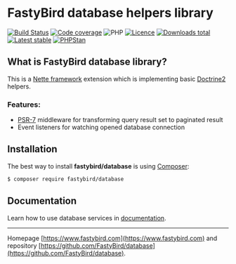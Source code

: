 # FastyBird database helpers library

[![Build Status](https://badgen.net/github/checks/FastyBird/database/master?cache=300&style=flast-square)](https://github.com/FastyBird/database/actions)
[![Code coverage](https://badgen.net/coveralls/c/github/FastyBird/database?cache=300&style=flast-square)](https://coveralls.io/r/FastyBird/database)
![PHP](https://badgen.net/packagist/php/FastyBird/database?cache=300&style=flast-square)
[![Licence](https://badgen.net/packagist/license/FastyBird/database?cache=300&style=flast-square)](https://github.com/FastyBird/database/blob/master/LICENSE.md)
[![Downloads total](https://badgen.net/packagist/dt/FastyBird/database?cache=300&style=flast-square)](https://packagist.org/packages/FastyBird/database)
[![Latest stable](https://badgen.net/packagist/v/FastyBird/database/latest?cache=300&style=flast-square)](https://packagist.org/packages/FastyBird/database)
[![PHPStan](https://img.shields.io/badge/PHPStan-enabled-brightgreen.svg?style=flat-square)](https://github.com/phpstan/phpstan)

## What is FastyBird database library?

This is a [Nette framework](https://nette.org) extension which is implementing basic [Doctrine2](https://www.doctrine-project.org/) helpers.

### Features:

- [PSR-7](http://www.php-fig.org/psr/psr-7/) middleware for transforming query result set to paginated result
- Event listeners for watching opened database connection

## Installation

The best way to install **fastybird/database** is using [Composer](http://getcomposer.org/):

```sh
$ composer require fastybird/database
```

## Documentation

Learn how to use database services in [documentation](https://github.com/FastyBird/database/blob/master/docs/en/index.md).

***
Homepage [https://www.fastybird.com](https://www.fastybird.com) and repository [https://github.com/FastyBird/database](https://github.com/FastyBird/database).
